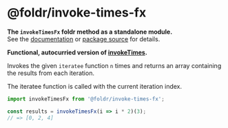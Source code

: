 # @foldr/invoke-times-fx

**The `invokeTimesFx` foldr method as a standalone module.**    
See the [documentation](http://foldr.com/0.0.0/invoke-times-fx) or [package source](https:/github.com/CloudVessel/foldr/blob/master/packages/categories/invoke-times-fx/src/index.js) for details.

**Functional, autocurried version of [invokeTimes](#invoke-times).**

Invokes the given `iteratee` function `n` times and returns an array containing the
results from each iteration.

The iteratee function is called with the current iteration index.

```js
import invokeTimesFx from '@foldr/invoke-times-fx';

const results = invokeTimesFx(i => i * 2)(3);
// => [0, 2, 4]
```
